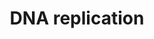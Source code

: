 ---
annotations:
- type: Pathway Ontology
  value: DNA replication pathway
authors:
- Kdahlquist
- MaintBot
- D.Koren
- Thomas
- Christine Chichester
- Eweitz
description: 'DNA replication, the basis for biological inheritance, is a fundamental
  process occurring in all living organisms to copy their DNA. This process is "replication"
  in that each strand of the original double-stranded DNA molecule serves as template
  for the reproduction of the complementary strand. Hence, following DNA replication,
  two identical DNA molecules have been produced from a single double-stranded DNA
  molecule. Cellular proofreading and error-checking mechanisms ensure near perfect
  fidelity for DNA replication.  Source: [[wikipedia:DNA_replication|Wikipedia]]'
last-edited: 2021-05-16
organisms:
- Rattus norvegicus
redirect_from:
- /index.php/Pathway:WP484
- /instance/WP484
schema-jsonld:
- '@context': https://schema.org/
  '@id': https://wikipathways.github.io/pathways/WP484.html
  '@type': Dataset
  creator:
    '@type': Organization
    name: WikiPathways
  description: 'DNA replication, the basis for biological inheritance, is a fundamental
    process occurring in all living organisms to copy their DNA. This process is "replication"
    in that each strand of the original double-stranded DNA molecule serves as template
    for the reproduction of the complementary strand. Hence, following DNA replication,
    two identical DNA molecules have been produced from a single double-stranded DNA
    molecule. Cellular proofreading and error-checking mechanisms ensure near perfect
    fidelity for DNA replication.  Source: [[wikipedia:DNA_replication|Wikipedia]]'
  keywords:
  - Cdc6
  - dGTP
  - UTP
  - Rpa1
  - Cdc45l
  - Mcm2
  - Mcm7
  - dATP
  - Pold1
  - Orc3l
  - Dbf4
  - ATP
  - dCTP
  - Cdt1
  - PRIM1
  - Pole2
  - Rpa3
  - Gmnn
  - Prim2
  - dUTP
  - Rfc2
  - Pold2
  - Orc5l
  - Mcm6
  - Ubc
  - Uba52
  - Cdk2
  - Rfc5
  - Mcm3
  - ADP
  - GTP
  - Cdc7
  - Orc2l
  - Orc4l
  - Rpa2
  - POLA
  - Rfc4
  - Pole
  - Pcna
  - Orc1l
  - CTP
  - RPA4
  - Pold3
  - Mcm4
  - Pola2
  - Orc6l
  - Rfc3
  - Pold4
  - Mcm10
  - Mcm5
  - Rfc1
  license: CC0
  name: DNA replication
seo: CreativeWork
title: DNA replication
wpid: WP484
---